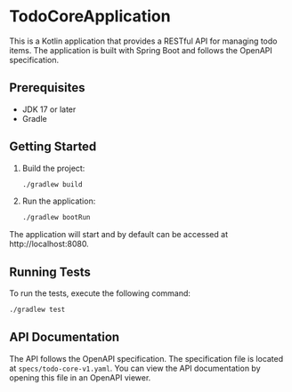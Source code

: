 # TodoCoreApplication

This is a Kotlin application that provides a RESTful API for managing todo items. 
The application is built with Spring Boot and follows the OpenAPI specification.

## Prerequisites

- JDK 17 or later
- Gradle

## Getting Started

1. Build the project:
    ```bash
    ./gradlew build
    ```
2. Run the application:
    ```bash
    ./gradlew bootRun
    ```

The application will start and by default can be accessed at http://localhost:8080.

## Running Tests

To run the tests, execute the following command:
```bash
./gradlew test
```

## API Documentation

The API follows the OpenAPI specification. The specification file is located at `specs/todo-core-v1.yaml`. You can view the API documentation by opening this file in an OpenAPI viewer.

